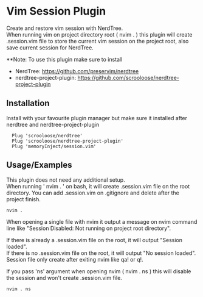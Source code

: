 # Vim Session Plugin

Create and restore vim session with NerdTree.  
When running vim on project directory root ( nvim . ) this plugin will create   
.session.vim file to store the current vim session on the project root, also save current session for NerdTree.

**Note: To use this plugin make sure to install   
- NerdTree: https://github.com/preservim/nerdtree
- nerdtree-project-plugin: https://github.com/scrooloose/nerdtree-project-plugin


## Installation

Install with your favourite plugin manager but make sure it installed after nerdtree and nerdtree-project-plugin


```vim
  Plug 'scrooloose/nerdtree'
  Plug 'scrooloose/nerdtree-project-plugin'
  Plug 'memoryInject/session.vim'
```
    
## Usage/Examples

This plugin does not need any additional setup.  
When running ' nvim . ' on bash, it will create .session.vim file on the root directory. You can add .session.vim on .gitignore and delete after the project finish. 

```bash
nvim .
```

When opening a single file with nvim it output a message on nvim command line like "Session Disabled: Not running on project root directory".   

If there is already a .session.vim file on the root, it will output "Session loaded".   
If there is no .session.vim file on the root, it will output "No session loaded".  
Session file only create after exiting nvim like qa! or q!.  
  
If you pass 'ns' argument when opening nvim ( nvim . ns ) this will disable the session and won't create .session.vim file.

```bash
nvim . ns
```
